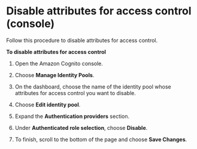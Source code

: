 # Disable attributes for access control \(console\)<a name="disable-afac"></a>

Follow this procedure to disable attributes for access control\.

**To disable attributes for access control**

1. Open the Amazon Cognito console\.

1. Choose **Manage Identity Pools**\.

1. On the dashboard, choose the name of the identity pool whose attributes for access control you want to disable\.

1. Choose **Edit identity pool**\.

1. Expand the **Authentication providers** section\.

1. Under **Authenticated role selection**, choose **Disable**\.

1. To finish, scroll to the bottom of the page and choose **Save Changes**\.